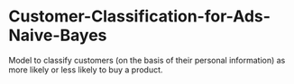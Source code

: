 # Customer-Classification-for-Ads-Naive-Bayes
Model to classify customers (on the basis of their personal information) as more likely or less likely to buy a product. 
